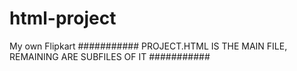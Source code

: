 # html-project
My own Flipkart
###########  PROJECT.HTML IS THE MAIN FILE, REMAINING ARE SUBFILES OF IT  ###########
